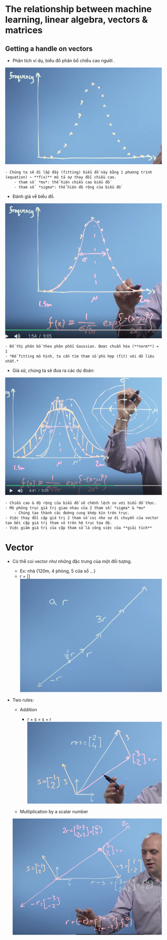# The relationship between machine learning, linear algebra, vectors & matrices

## Getting a handle on vectors

+ Phân tích ví dụ, biểu đồ phân bố chiều cao người .

![Histogram distribution of heights](figures/histogram_distribution_of_heights.png)

    - Chúng ta sẽ đi lấp đầy (fitting) biểu đồ này bằng 1 phương trình (equation) ~ **f(x)** mô tả sự thay đổi chiều cao.
        - tham số  *mu*: thể hiện chiều cao biểu đồ
        - tham số  *sigma*: thể hiện độ rộng của biểu đồ

+ Đánh giá về biểu đồ.

![Histogram distribution of heights](figures/histogram_distribution_of_heights1.png)

    - Đồ thị phân bố theo phân phối Gaussian. Được chuẩn hóa (**norm**) = 1
    - *Để fitting mô hình, ta cần tìm tham số phù hợp (fit) với dữ liệu nhất.*

+ Giả sử, chúng ta sẽ đưa ra các dự đoán: 

![Histogram distribution of heights](figures/histogram_distribution_of_heights2.png)


    - Chiều cao & độ rộng của biểu đồ sẽ chênh lệch so với biểu đồ thực. 
    - Mô phỏng trục giá trị giao nhau của 2 tham số: *sigma* & *mu*
        - Chúng tạo thành các đường cung khép kín trên trục.
    - Việc thay đổi cặp giá trị 2 tham số coi như sự di chuyển của vector tạo bởi cặp giá trị tham sô trên hệ trục tọa độ.
    - Việc giảm giá trị của cặp tham số là công việc của **giải tích** 


# Vector 

+ Có thể coi vector như những đặc trưng của một đối tượng.
    - Ex: nhà {120m, 4 phòng, 5 cửa sổ ...}
    - r = []
    ![Operation vector](figures/operation_vector.png)

+ Two rules:
    - Addition
        - r + s = s + r
    ![Add](figures/add.png)
    
    - Multiplication by a scalar number  

    ![Multi](figures/multi.png)
